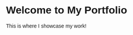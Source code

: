 <!DOCTYPE html>
<html lang="en">
<head>
    <meta charset="UTF-8">
    <meta name="viewport" content="width=device-width, initial-scale=1.0">
    <title>Your Portfolio</title>
    <style>
        body {
            background-image: url('your-image-path.jpg'); /* Replace with your image path */
            background-size: cover; /* Ensures the image covers the entire page */
            background-position: center; /* Centers the background image */
            background-attachment: fixed; /* Makes the background fixed while scrolling */
            margin: 0;
            font-family: Arial, sans-serif;
        }
    </style>
</head>
<body>
    <!-- Your content goes here -->
    <h1>Welcome to My Portfolio</h1>
    <p>This is where I showcase my work!</p>
</body>
</html>
